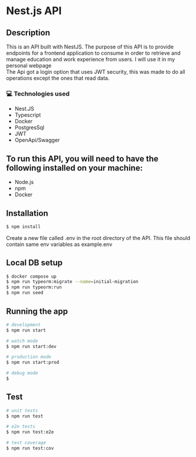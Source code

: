 # Nest.js API

## Description

This is an API built with NestJS. The purpose of this API is to provide endpoints for a frontend application to consume in order to retrieve and manage education and work experience from users. I will use it in my personal webpage <br>
The Api got a login option that uses JWT security, this was made to do all operations except the ones that read data.

### :computer: Technologies used

- Nest.JS
- Typescript
- Docker
- PostgresSql
- JWT
- OpenApi/Swagger

## To run this API, you will need to have the following installed on your machine:

- Node.js
- npm
- Docker

## Installation

```bash
$ npm install
```

Create a new file called .env in the root directory of the API. This file should contain same env variables as example.env

## Local DB setup

```bash
$ docker compose up
$ npm run typeorm:migrate --name=initial-migration
$ npm run typeorm:run
$ npm run seed
```

## Running the app

```bash
# development
$ npm run start

# watch mode
$ npm run start:dev

# production mode
$ npm run start:prod

# debug mode
$
```

## Test

```bash
# unit tests
$ npm run test

# e2e tests
$ npm run test:e2e

# test coverage
$ npm run test:cov
```
